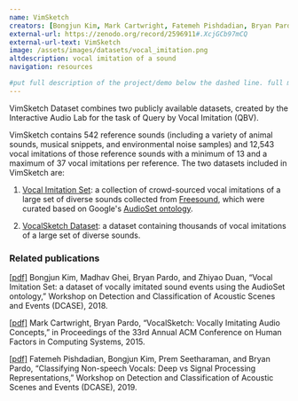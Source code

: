 ```yaml
---
name: VimSketch
creators: [Bongjun Kim, Mark Cartwright, Fatemeh Pishdadian, Bryan Pardo]
external-url: https://zenodo.org/record/2596911#.XcjGCb97mCQ
external-url-text: VimSketch
image: /assets/images/datasets/vocal_imitation.png
altdescription: vocal imitation of a sound
navigation: resources

#put full description of the project/demo below the dashed line. full markdown is supported.
---
```


VimSketch Dataset combines two publicly available datasets, created by the Interactive Audio Lab for the task of Query by Vocal Imitation (QBV). 

VimSketch contains 542 reference sounds (including a variety of animal sounds, musical snippets, and environmental noise samples) and 12,543 vocal imitations of those reference sounds with a minimum of 13 and a maximum of 37 vocal imitations per reference. The two datasets included in VimSketch are: 

1. [Vocal Imitation Set](https://zenodo.org/record/1340763#.XcnS7797mCS): a collection of crowd-sourced vocal imitations of a large set of diverse sounds collected from [Freesound](https://freesound.org/), which were curated based on Google's [AudioSet ontology](https://research.google.com/audioset/).

2. [VocalSketch Dataset](https://zenodo.org/record/1251982#.XcjPCL97mCR): a dataset containing thousands of vocal imitations of a large set of diverse sounds.

### Related publications

[[pdf]](https://interactiveaudiolab.github.io/assets/papers/DCASE2018_Kim.pdf) Bongjun Kim, Madhav Ghei, Bryan Pardo, and Zhiyao Duan, “Vocal Imitation Set: a dataset of vocally imitated sound events using the AudioSet ontology,” Workshop on Detection and Classification of Acoustic Scenes and Events (DCASE), 2018.

[[pdf]](https://interactiveaudiolab.github.io/assets/papers/cartwright_pardo_chi2015.pdf) Mark Cartwright, Bryan Pardo, “VocalSketch: Vocally Imitating Audio Concepts,” in Proceedings of the 33rd Annual ACM Conference on Human Factors in Computing Systems, 2015. 

[[pdf]](https://interactiveaudiolab.github.io/assets/papers/pishdadian_kim_seetharaman_pardo_dcase2019.pdf) Fatemeh Pishdadian, Bongjun Kim, Prem Seetharaman, and Bryan Pardo, “Classifying Non-speech Vocals: Deep vs Signal Processing Representations,” Workshop on Detection and Classification of Acoustic Scenes and Events (DCASE), 2019.


